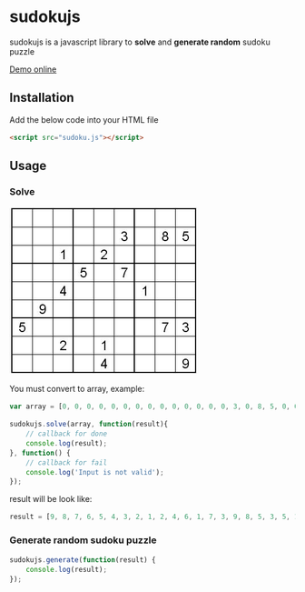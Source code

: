 # sudokujs

sudokujs is a javascript library to **solve** and **generate random** sudoku puzzle

[Demo online](https://nghiatrx.github.io/test)

## Installation

Add the below code into your HTML file

```HTML
<script src="sudoku.js"></script> 
```

## Usage

### Solve

![alt text](/test/sudoku.jpg "")

You must convert to array, example: 

```javascript
var array = [0, 0, 0, 0, 0, 0, 0, 0, 0, 0, 0, 0, 0, 0, 3, 0, 8, 5, 0, 0, 1, 0, 2, 0, 0, 0, 0, 0, 0, 0, 5, 0, 7, 0, 0, 0, 0, 0, 4, 0, 0, 0, 1, 0, 0, 0, 9, 0, 0, 0, 0, 0, 0, 0, 5, 0, 0, 0, 0, 0, 0, 7, 3, 0, 0, 2, 0, 1, 0, 0, 0, 0, 0, 0, 0, 0, 4, 0, 0, 0, 9];
```

```javascript
sudokujs.solve(array, function(result){
    // callback for done
    console.log(result);
}, function() {
    // callback for fail
    console.log('Input is not valid');
});
```

result will be look like:

```javascript
result = [9, 8, 7, 6, 5, 4, 3, 2, 1, 2, 4, 6, 1, 7, 3, 9, 8, 5, 3, 5, 1, 9, 2, 8, 7, 4, 6, 1, 2, 8, 5, 3, 7, 6, 9, 4, 6, 3, 4, 8, 9, 2, 1, 5, 7, 7, 9, 5, 4, 6, 1, 8, 3, 2, 5, 1, 9, 2, 8, 6, 4, 7, 3, 4, 7, 2, 3, 1, 9, 5, 6, 8, 8, 6, 3, 7, 4, 5, 2, 1, 9]
```

### Generate random sudoku puzzle

```javascript
sudokujs.generate(function(result) {
    console.log(result);
});
```

